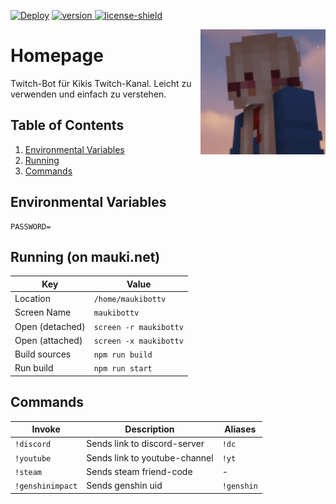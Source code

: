 [discord-invite]: https://discord.gg/7fVXR2g7DG

[maven-central]: https://img.shields.io/badge/Version-v1.3.0.BETA-blue.svg
[discord-shield]: https://discord.com/api/guilds/859073652775059457/widget.png

[license]: https://github.com/MaukiNet/MaukiBotTV/blob/main/LICENSE
[license-shield]: https://img.shields.io/badge/License-GPL3.0-green.svg

[version]: https://img.shields.io/static/v1?label=Download&message=v1.0.0_ALPHA&color=blue
[download]: https://github.com/MaukiNet/MaukiBotTV/releases/tag/v1.0.0_ALPHA

[![Deploy](https://github.com/MaukiNet/MaukiBotTV/actions/workflows/deploy.yml/badge.svg)](https://github.com/MaukiNet/MaukiBotTV/actions/workflows/deploy.yml)
[ ![version][] ][download]
[ ![license-shield][] ][license]
<!--
![maven-central][]
-->

<img align="right" src="https://github.com/MaukiNet/.github/blob/main/assets/4542221e59746b200f7d3d2c96cf9210.png" height="200" width="200">

# Homepage
Twitch-Bot für Kikis Twitch-Kanal. Leicht zu verwenden und einfach zu verstehen.

## Table of Contents
1. [Environmental Variables](#environmental-variables)
2. [Running](#running-on-maukinet)
3. [Commands](#commands)

## Environmental Variables
```env
PASSWORD=
```

## Running (on mauki.net)
| **Key**         	| **Value**               	|
|-----------------	|-------------------------	|
| Location        	| `/home/maukibottv`        |
| Screen Name     	| `maukibottv`             	|
| Open (detached) 	| `screen -r maukibottv`   	|
| Open (attached) 	| `screen -x maukibottv`   	|
| Build sources   	| `npm run build`          	|
| Run build       	| `npm run start`          	|

## Commands
| **Invoke**         	| **Description**           | **Aliases** |
|-----------------	  |-------------------------	| ------------- |
| `!discord`       	| Sends link to discord-server | `!dc` |
| `!youtube`        	| Sends link to youtube-channel | `!yt` |
| `!steam`         	| Sends steam friend-code	| - |
| `!genshinimpact`        	| Sends genshin uid	| `!genshin` |
